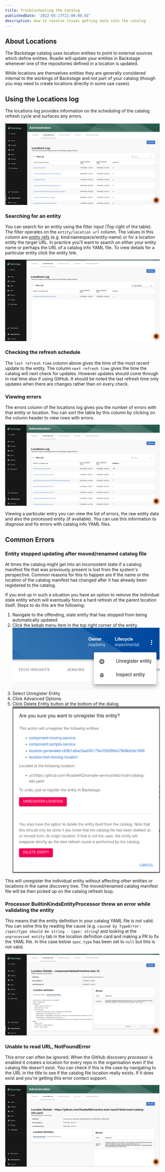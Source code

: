 ```yaml
---
title: Troubleshooting the Catalog
publishedDate: '2022-05-17T21:00:00.0Z'
description: How to resolve issues getting data into the catalog
---
```


## About Locations

The Backstage catalog uses location entities to point to external sources which define entities. Roadie will 
update your entities in Backstage whenever one of the repositories defined in a location is updated.

While locations are themselves entities they are generally considered internal to the workings of Backstage and not part 
of your catalog (though you may need to create locations directly in some use cases).

## Using the Locations log

The locations log provides information on the scheduling of the catalog refresh cycle and surfaces any errors.

![locations log home](./locations-log-unsorted.png)

### Searching for an entity

You can search for an entity using the filter input (Top right of the table). The filter operates on the `entity/location url`
column. The values in this column are [entity refs](https://backstage.io/docs/features/software-catalog/references#string-references) (e.g. kind:namespace/entity-name) 
or for a location entity the target URL. In practice you'll want to search on either your entity name or perhaps
the URL of a catalog info YAML file. To view details for a particular entity click the entity link.

![locations log search](./locations-log-search.png)

### Checking the refresh schedule

The `last refresh time` column above gives the time of the most recent update to the entity. The column `next refresh time`
gives the time the catalog will next check for updates. However updates should come through in real time also if using 
GitHub. It should be noted the last refresh time only updates when there are changes rather than on every check.

### Viewing errors

The errors column of the locations log gives you the number of errors with that entity or location. You can sort the
table by this column by clicking on the column header to view rows with errors.

![locations log errors](./locations-log-errors.png)

Viewing a particular entry you can view the list of errors, the raw entity data and also the processed entity (if available).
You can use this information to diagnose and fix errors with catalog info YAML files.

## Common Errors

### Entity stopped updating after moved/renamed catalog file

At times the catalog might get into an inconsistent state if a catalog manifest file that was previously present is lost from the system's perspective. Common reasons for this to happen are if the name or the location of the catalog manifest has changed after it has already been registered to the catalog. 

If you end up in such a situation you have an option to remove the individual stale entity which will eventually force a hard refresh of the parent location itself. Steps to do this are the following:

1. Navigate to the offending, stale entity that has stopped from being automatically updated
2. Click the kebab menu item in the top right corner of the entity
![Entity Page kebab menu opened](./kebab_menu_entity_page.png)
3. Select Unregister Entity
4. Click Advanced Options
5. Click Delete Entity button at the bottom of the dialog 
![Unregister dialog popup with advanced settings open](./unregister_dialog.png)

This will unregister the individual entity without affecting other entities or locations in the same discovery tree. The moved/renamed catalog manifest file will be then picked up on the catalog refresh loop. 

### Processor BuiltinKindsEntityProcessor threw an error while validating the entity

This means that the entity definition in your catalog YAML file is not valid. You can solve this by reading the cause
(e.g. `caused by TypeError: /spec/type should be string - type: string`) and looking at the `unprocessed entity` tab
in the location definition card and making a PR to fix the YAML file. In this case below `spec.type` has been set to `null`
but this is not valid.

![locations log BuiltinKindsEntityProcessor](./locations-log-BuiltinKindsEntityProcessor.png)

### Unable to read URL, NotFoundError

This error can often be ignored. When the GitHub discovery processor is enabled it creates a location for every
repo in the organisation even if the catalog file doesn't exist. You can check if this is the case by navigating to
the URL in the title to see if the catalog file location really exists. If it does exist and you're getting this error
contact support.

![locations log notfound](./locations-log-NotFoundError.png)


